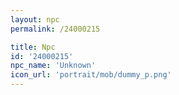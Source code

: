 ```yaml
---
layout: npc
permalink: /24000215

title: Npc
id: '24000215'
npc_name: 'Unknown'
icon_url: 'portrait/mob/dummy_p.png'
---
```


